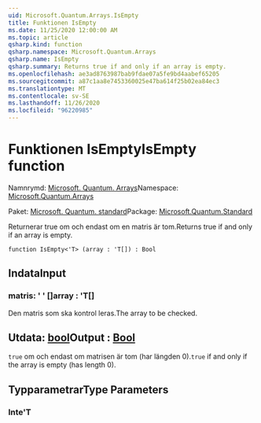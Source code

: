 ```yaml
---
uid: Microsoft.Quantum.Arrays.IsEmpty
title: Funktionen IsEmpty
ms.date: 11/25/2020 12:00:00 AM
ms.topic: article
qsharp.kind: function
qsharp.namespace: Microsoft.Quantum.Arrays
qsharp.name: IsEmpty
qsharp.summary: Returns true if and only if an array is empty.
ms.openlocfilehash: ae3ad8763987bab9fdae07a5fe9bd4aabef65205
ms.sourcegitcommit: a87c1aa8e7453360025e47ba614f25b02ea84ec3
ms.translationtype: MT
ms.contentlocale: sv-SE
ms.lasthandoff: 11/26/2020
ms.locfileid: "96220985"
---
```

# <a name="isempty-function"></a><span data-ttu-id="d3b35-102">Funktionen IsEmpty</span><span class="sxs-lookup"><span data-stu-id="d3b35-102">IsEmpty function</span></span>

<span data-ttu-id="d3b35-103">Namnrymd: [Microsoft. Quantum. Arrays](xref:Microsoft.Quantum.Arrays)</span><span class="sxs-lookup"><span data-stu-id="d3b35-103">Namespace: [Microsoft.Quantum.Arrays](xref:Microsoft.Quantum.Arrays)</span></span>

<span data-ttu-id="d3b35-104">Paket: [Microsoft. Quantum. standard](https://nuget.org/packages/Microsoft.Quantum.Standard)</span><span class="sxs-lookup"><span data-stu-id="d3b35-104">Package: [Microsoft.Quantum.Standard](https://nuget.org/packages/Microsoft.Quantum.Standard)</span></span>


<span data-ttu-id="d3b35-105">Returnerar true om och endast om en matris är tom.</span><span class="sxs-lookup"><span data-stu-id="d3b35-105">Returns true if and only if an array is empty.</span></span>

```qsharp
function IsEmpty<'T> (array : 'T[]) : Bool
```


## <a name="input"></a><span data-ttu-id="d3b35-106">Indata</span><span class="sxs-lookup"><span data-stu-id="d3b35-106">Input</span></span>

### <a name="array--t"></a><span data-ttu-id="d3b35-107">matris: ' ' []</span><span class="sxs-lookup"><span data-stu-id="d3b35-107">array : 'T[]</span></span>

<span data-ttu-id="d3b35-108">Den matris som ska kontrol leras.</span><span class="sxs-lookup"><span data-stu-id="d3b35-108">The array to be checked.</span></span>



## <a name="output--bool"></a><span data-ttu-id="d3b35-109">Utdata: [bool](xref:microsoft.quantum.lang-ref.bool)</span><span class="sxs-lookup"><span data-stu-id="d3b35-109">Output : [Bool](xref:microsoft.quantum.lang-ref.bool)</span></span>

<span data-ttu-id="d3b35-110">`true` om och endast om matrisen är tom (har längden 0).</span><span class="sxs-lookup"><span data-stu-id="d3b35-110">`true` if and only if the array is empty (has length 0).</span></span>

## <a name="type-parameters"></a><span data-ttu-id="d3b35-111">Typparametrar</span><span class="sxs-lookup"><span data-stu-id="d3b35-111">Type Parameters</span></span>

### <a name="t"></a><span data-ttu-id="d3b35-112">Inte</span><span class="sxs-lookup"><span data-stu-id="d3b35-112">'T</span></span>

